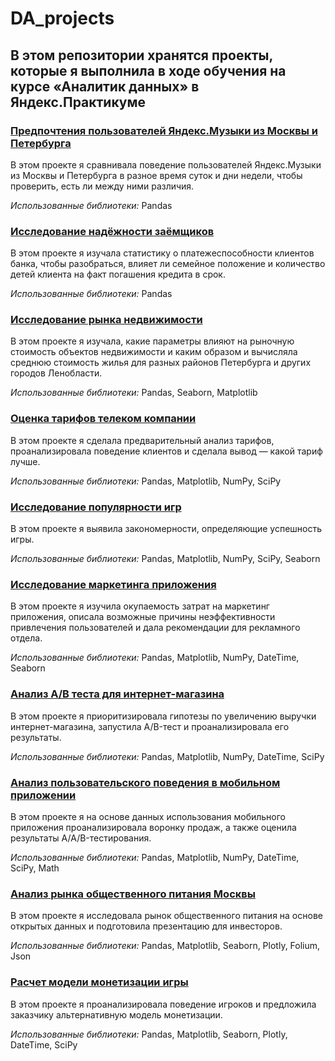 # DA_projects
## В этом репозитории хранятся проекты, которые я выполнила в ходе обучения на курсе «Аналитик данных» в Яндекс.Практикуме

### [Предпочтения пользователей Яндекс.Музыки из Москвы и Петербурга](https://github.com/anyasaz/DA_projects/tree/main/music)

В этом проекте я сравнивала поведение пользователей Яндекс.Музыки из Москвы и Петербурга в разное время суток и дни недели, чтобы проверить, есть ли между ними различия.

*Использованные библиотеки:* Pandas


### [Исследование надёжности заёмщиков](https://github.com/anyasaz/DA_projects/tree/main/banking)

В этом проекте я изучала статистику о платежеспособности клиентов банка, чтобы разобраться, влияет ли семейное положение и количество детей клиента на факт погашения кредита в срок.

*Использованные библиотеки:* Pandas


### [Исследование рынка недвижимости](https://github.com/anyasaz/DA_projects/tree/main/real_estate)

В этом проекте я изучала, какие параметры влияют на рыночную стоимость объектов недвижимости и каким образом и вычисляла среднюю стоимость жилья для разных районов Петербурга и других городов Ленобласти.

*Использованные библиотеки:* Pandas, Seaborn, Matplotlib


### [Оценка тарифов телеком компании](https://github.com/anyasaz/DA_projects/tree/main/tariffs)

В этом проекте я сделала предварительный анализ тарифов, проанализировала поведение клиентов и сделала вывод — какой тариф лучше.

*Использованные библиотеки:* Pandas, Matplotlib, NumPy, SciPy


### [Исследование популярности игр](https://github.com/anyasaz/DA_projects/tree/main/game_genres)

В этом проекте я выявила закономерности, определяющие успешность игры.

*Использованные библиотеки:* Pandas, Matplotlib, NumPy, SciPy, Seaborn


### [Исследование маркетинга приложения ](https://github.com/anyasaz/DA_projects/tree/main/app_marketing)

В этом проекте я изучила окупаемость затрат на маркетинг приложения, описала возможные причины неэффективности привлечения пользователей и дала рекомендации для рекламного отдела.

*Использованные библиотеки:* Pandas, Matplotlib, NumPy, DateTime, Seaborn


### [Анализ А/В теста для интернет-магазина](https://github.com/anyasaz/DA_projects/tree/main/ecomm_abtest)

В этом проекте я приоритизировала гипотезы по увеличению выручки интернет-магазина, запустила A/B-тест и проанализировала его результаты. 

*Использованные библиотеки:* Pandas, Matplotlib, NumPy, DateTime, SciPy


### [Анализ пользовательского поведения в мобильном приложении](https://github.com/anyasaz/DA_projects/tree/main/app_funnel_abtest)

В этом проекте я на основе данных использования мобильного приложения проанализировала воронку продаж, а также оценила результаты A/A/B-тестирования.  

*Использованные библиотеки:* Pandas, Matplotlib, NumPy, DateTime, SciPy, Math


### [Анализ рынка общественного питания Москвы](https://github.com/anyasaz/DA_projects/tree/main/cafes)

В этом проекте я исследовала рынок общественного питания на основе открытых данных и подготовила презентацию для инвесторов.  

*Использованные библиотеки:* Pandas, Matplotlib, Seaborn, Plotly, Folium, Json


### [Расчет модели монетизации игры](https://github.com/anyasaz/DA_projects/tree/main/game_monetisation)

В этом проекте я проанализировала поведение игроков и предложила заказчику альтернативную модель монетизации.  

*Использованные библиотеки:* Pandas, Matplotlib, Seaborn, Plotly, DateTime, SciPy
